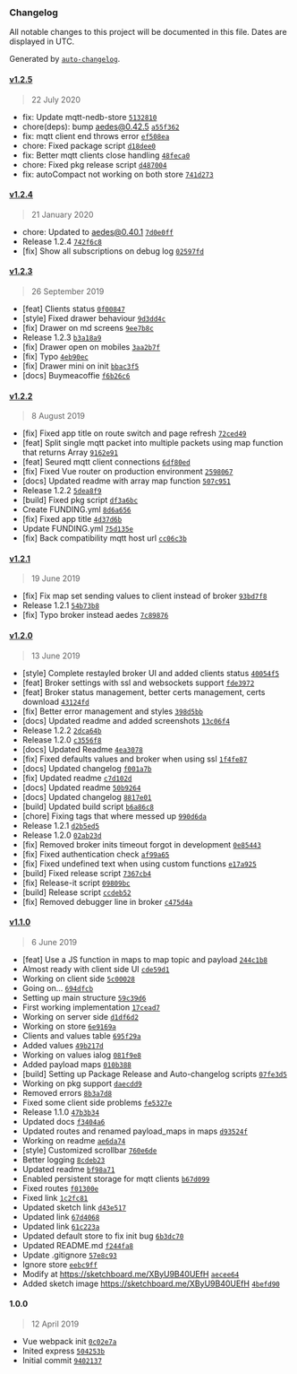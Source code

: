 ### Changelog

All notable changes to this project will be documented in this file. Dates are displayed in UTC.

Generated by [`auto-changelog`](https://github.com/CookPete/auto-changelog).

#### [v1.2.5](https://github.com/robertsLando/Mqtt2Mqtt/compare/v1.2.4...v1.2.5)

> 22 July 2020

- fix: Update mqtt-nedb-store [`5132810`](https://github.com/robertsLando/Mqtt2Mqtt/commit/51328103219f7706def4587ba939b24803e55da3)
- chore(deps): bump aedes@0.42.5 [`a55f362`](https://github.com/robertsLando/Mqtt2Mqtt/commit/a55f3621a873dfd316cfeb592246ba169fcdc311)
- fix: mqtt client end throws error [`ef508ea`](https://github.com/robertsLando/Mqtt2Mqtt/commit/ef508ea7e613d33a6aed8f3ff095fb107ae15d3b)
- chore: Fixed package script [`d18dee0`](https://github.com/robertsLando/Mqtt2Mqtt/commit/d18dee05d8e27b0bfa5d1b761c820f85b32573b9)
- fix: Better mqtt clients close handling [`48feca0`](https://github.com/robertsLando/Mqtt2Mqtt/commit/48feca0266dd68bc462b99d5c9fadb03cf1513a5)
- chore: Fixed pkg release script [`d487004`](https://github.com/robertsLando/Mqtt2Mqtt/commit/d48700408ab360769418bdbcb6c3da3253221297)
- fix: autoCompact not working on both store [`741d273`](https://github.com/robertsLando/Mqtt2Mqtt/commit/741d2736f3dbf55121177d32b5c09078c0da3719)

#### [v1.2.4](https://github.com/robertsLando/Mqtt2Mqtt/compare/v1.2.3...v1.2.4)

> 21 January 2020

- chore: Updated to aedes@0.40.1 [`7d0e0ff`](https://github.com/robertsLando/Mqtt2Mqtt/commit/7d0e0ff873a891d34900f362204a65a9544bc72b)
- Release 1.2.4 [`742f6c8`](https://github.com/robertsLando/Mqtt2Mqtt/commit/742f6c8a6de8e6189e701cdd4b49c2d611212012)
- [fix] Show all subscriptions on debug log [`02597fd`](https://github.com/robertsLando/Mqtt2Mqtt/commit/02597fdcb3dfe39ffd0af662258d8e0391cb88e4)

#### [v1.2.3](https://github.com/robertsLando/Mqtt2Mqtt/compare/v1.2.2...v1.2.3)

> 26 September 2019

- [feat] Clients status [`0f00847`](https://github.com/robertsLando/Mqtt2Mqtt/commit/0f0084778c966f5cc0ca9f321bdb30989046ae89)
- [style] Fixed drawer behaviour [`9d3dd4c`](https://github.com/robertsLando/Mqtt2Mqtt/commit/9d3dd4cb7cef22adf562c22fd4c46e7600f013c7)
- [fix] Drawer on md screens [`9ee7b8c`](https://github.com/robertsLando/Mqtt2Mqtt/commit/9ee7b8c912a1b7000462f56a0d5fa98939476426)
- Release 1.2.3 [`b3a18a9`](https://github.com/robertsLando/Mqtt2Mqtt/commit/b3a18a95e06c709d0e0cc494bc12f3f10c5b85c9)
- [fix] Drawer open on mobiles [`3aa2b7f`](https://github.com/robertsLando/Mqtt2Mqtt/commit/3aa2b7fccf7769d88bfab02108eab68dff6fc896)
- [fix] Typo [`4eb90ec`](https://github.com/robertsLando/Mqtt2Mqtt/commit/4eb90ec7e6a0852b4ea4d6ac4499caa621db1262)
- [fix] Drawer mini on init [`bbac3f5`](https://github.com/robertsLando/Mqtt2Mqtt/commit/bbac3f56ab973980164cdc616eba4a620fe294b3)
- [docs] Buymeacoffie [`f6b26c6`](https://github.com/robertsLando/Mqtt2Mqtt/commit/f6b26c6faaff24becb1d3297d8570e05b77fd7d4)

#### [v1.2.2](https://github.com/robertsLando/Mqtt2Mqtt/compare/v1.2.1...v1.2.2)

> 8 August 2019

- [fix] Fixed app title on route switch and page refresh [`72ced49`](https://github.com/robertsLando/Mqtt2Mqtt/commit/72ced49d37d0c9d48fb24af4ed289ca283e7ec37)
- [feat] Split single mqtt packet into multiple packets using map function that returns Array [`9162e91`](https://github.com/robertsLando/Mqtt2Mqtt/commit/9162e918d520dc82ba50db11f09bc8dfa895f17e)
- [feat] Seured mqtt client connections [`6df80ed`](https://github.com/robertsLando/Mqtt2Mqtt/commit/6df80ed547a85cefc60e788d43a3e4d08fb04255)
- [fix] Fixed Vue router on production environment [`2598067`](https://github.com/robertsLando/Mqtt2Mqtt/commit/259806757d32d55f32141ef2b549530779d6690d)
- [docs] Updated readme with array map function [`507c951`](https://github.com/robertsLando/Mqtt2Mqtt/commit/507c9518dcb94adc3c75e852afe81600a94273bd)
- Release 1.2.2 [`5dea8f9`](https://github.com/robertsLando/Mqtt2Mqtt/commit/5dea8f91c5cb4c023171a443cd61f4f706d5523d)
- [build] Fixed pkg script [`df3a6bc`](https://github.com/robertsLando/Mqtt2Mqtt/commit/df3a6bcb7bd6c8789f2e3cd95f57496733664e2f)
- Create FUNDING.yml [`8d6a656`](https://github.com/robertsLando/Mqtt2Mqtt/commit/8d6a65647380de4db4ec44f1abc406b6fce2a30b)
- [fix] Fixed app title [`4d37d6b`](https://github.com/robertsLando/Mqtt2Mqtt/commit/4d37d6b8972da5590d8f39e5c405976a683606d8)
- Update FUNDING.yml [`75d135e`](https://github.com/robertsLando/Mqtt2Mqtt/commit/75d135e0abf068010e73b25287c3d9edad146bf1)
- [fix] Back compatibility mqtt host url [`cc06c3b`](https://github.com/robertsLando/Mqtt2Mqtt/commit/cc06c3b239998002933839a74cc963dd18d923eb)

#### [v1.2.1](https://github.com/robertsLando/Mqtt2Mqtt/compare/v1.2.0...v1.2.1)

> 19 June 2019

- [fix] Fix map set sending values to client instead of broker [`93bd7f8`](https://github.com/robertsLando/Mqtt2Mqtt/commit/93bd7f84d184dfbad60b6cf8a56de87ba3152629)
- Release 1.2.1 [`54b73b8`](https://github.com/robertsLando/Mqtt2Mqtt/commit/54b73b830a6e8bf0670a44cbf5d18edc862b7d6f)
- [fix] Typo broker instead aedes [`7c89876`](https://github.com/robertsLando/Mqtt2Mqtt/commit/7c89876cd7a41b814532727eb50e18767427eaf1)

#### [v1.2.0](https://github.com/robertsLando/Mqtt2Mqtt/compare/v1.1.0...v1.2.0)

> 13 June 2019

- [style] Complete restayled broker UI and added clients status [`40054f5`](https://github.com/robertsLando/Mqtt2Mqtt/commit/40054f5466787ecdb52a2cb18dd23e40228e2b9e)
- [feat] Broker settings with ssl and websockets support [`fde3972`](https://github.com/robertsLando/Mqtt2Mqtt/commit/fde3972f04f22add8b56ba2bb6962fc6db65f1ad)
- [feat] Broker status management, better certs management, certs download [`43124fd`](https://github.com/robertsLando/Mqtt2Mqtt/commit/43124fdab92a2e03674969b4e7099c1117643d4d)
- [fix] Better error management and styles [`398d5bb`](https://github.com/robertsLando/Mqtt2Mqtt/commit/398d5bb116488862348074863b7ba67b068fcb3c)
- [docs] Updated readme and added screenshots [`13c06f4`](https://github.com/robertsLando/Mqtt2Mqtt/commit/13c06f424f0840159ec63517df684eaa360514fe)
- Release 1.2.2 [`2dca64b`](https://github.com/robertsLando/Mqtt2Mqtt/commit/2dca64b91160a20cd94fadf8a3f12964c98d219a)
- Release 1.2.0 [`c3556f8`](https://github.com/robertsLando/Mqtt2Mqtt/commit/c3556f86c0d38f1ad85ea046638e7e40f980b6f3)
- [docs] Updated Readme [`4ea3078`](https://github.com/robertsLando/Mqtt2Mqtt/commit/4ea3078547fff523272ab4fe922a441957971679)
- [fix] Fixed defaults values and broker when using ssl [`1f4fe87`](https://github.com/robertsLando/Mqtt2Mqtt/commit/1f4fe87e1db094503e294f35e69500d9b0986dbe)
- [docs] Updated changelog [`f001a7b`](https://github.com/robertsLando/Mqtt2Mqtt/commit/f001a7b09ba34241d298b31e6f4277c3acef5c86)
- [fix] Updated readme [`c7d102d`](https://github.com/robertsLando/Mqtt2Mqtt/commit/c7d102dbcd218168e9db6d4f7f4a7059c1006abd)
- [docs] Updated readme [`50b9264`](https://github.com/robertsLando/Mqtt2Mqtt/commit/50b92644fffb23a7dba071219623f98b17e75086)
- [docs] Updated changelog [`8817e01`](https://github.com/robertsLando/Mqtt2Mqtt/commit/8817e01e3f26872954f7a4f5dc67504bf4cc56d5)
- [build] Updated build script [`b6a86c8`](https://github.com/robertsLando/Mqtt2Mqtt/commit/b6a86c8057d5b7da95b133815c9d57a9ab4de005)
- [chore] Fixing tags that where messed up [`990d6da`](https://github.com/robertsLando/Mqtt2Mqtt/commit/990d6dafa92aa434e981fc3bcecbf922bc22284e)
- Release 1.2.1 [`d2b5ed5`](https://github.com/robertsLando/Mqtt2Mqtt/commit/d2b5ed5761c263fa46757ccac7f875a9e59f6d03)
- Release 1.2.0 [`02ab23d`](https://github.com/robertsLando/Mqtt2Mqtt/commit/02ab23d57a2e875a2b4e4f7da3d7fc28145fcf4b)
- [fix] Removed broker inits timeout forgot in development [`0e85443`](https://github.com/robertsLando/Mqtt2Mqtt/commit/0e85443c7c894c2a16ede3c5c2469453a570190b)
- [fix] Fixed authentication check [`af99a65`](https://github.com/robertsLando/Mqtt2Mqtt/commit/af99a65c3c029fd2f1a67313c70c1d170528301c)
- [fix] Fixed undefined text when using custom functions [`e17a925`](https://github.com/robertsLando/Mqtt2Mqtt/commit/e17a925987966cbfc012f609b4cc322e91597f46)
- [build] Fixed release script [`7367cb4`](https://github.com/robertsLando/Mqtt2Mqtt/commit/7367cb478ba7f4142206668c3bd4cbd3904d0d3c)
- [fix] Release-it script [`09809bc`](https://github.com/robertsLando/Mqtt2Mqtt/commit/09809bcee9a748cc393c7325740f3f92908f4bfc)
- [build] Release script [`ccdeb52`](https://github.com/robertsLando/Mqtt2Mqtt/commit/ccdeb5217cfcf8db5f1b2661dddd8a1ec83bc15a)
- [fix] Removed debugger line in broker [`c475d4a`](https://github.com/robertsLando/Mqtt2Mqtt/commit/c475d4a112446648b4fd31b2a2005935de98c5a8)

#### [v1.1.0](https://github.com/robertsLando/Mqtt2Mqtt/compare/1.0.0...v1.1.0)

> 6 June 2019

- [feat] Use a JS function in maps to map topic and payload [`244c1b8`](https://github.com/robertsLando/Mqtt2Mqtt/commit/244c1b8c0f2d20d8f3f491b18717305a29cda743)
- Almost ready with client side UI [`cde59d1`](https://github.com/robertsLando/Mqtt2Mqtt/commit/cde59d186f52be9c3505da88b754077579e14881)
- Working on client side [`5c00028`](https://github.com/robertsLando/Mqtt2Mqtt/commit/5c0002806df6d2e8ae4a5502a75069f122bcfbef)
- Going on... [`694dfcb`](https://github.com/robertsLando/Mqtt2Mqtt/commit/694dfcb40528e07252904d17e8df4d34bfd51a9a)
- Setting up main structure [`59c39d6`](https://github.com/robertsLando/Mqtt2Mqtt/commit/59c39d63f74e705ff39c802debf0f530ae2f66a8)
- First working implementation [`17cead7`](https://github.com/robertsLando/Mqtt2Mqtt/commit/17cead7368eeb56a363f2ab0a3ab786efa7a2e16)
- Working on server side [`d1df6d2`](https://github.com/robertsLando/Mqtt2Mqtt/commit/d1df6d2b45e9370653ac5aa59f21ef27d0c34764)
- Working on store [`6e9169a`](https://github.com/robertsLando/Mqtt2Mqtt/commit/6e9169ad297036b19dad961c38359964204191d4)
- Clients and values table [`695f29a`](https://github.com/robertsLando/Mqtt2Mqtt/commit/695f29a684cc3551fe492585677d4a9950bd1482)
- Added values [`49b217d`](https://github.com/robertsLando/Mqtt2Mqtt/commit/49b217d99373d8a6961806254cd09f1f1dad9bff)
- Working on values ialog [`081f9e8`](https://github.com/robertsLando/Mqtt2Mqtt/commit/081f9e81291ff45f02b20f01f5b63432124aac23)
- Added payload maps [`010b388`](https://github.com/robertsLando/Mqtt2Mqtt/commit/010b388bb6de35ded78668a83fa608d76be663d8)
- [build] Setting up Package Release and Auto-changelog scripts [`07fe3d5`](https://github.com/robertsLando/Mqtt2Mqtt/commit/07fe3d595bac3532a2af88aed5a6044ba647bdfd)
- Working on pkg support [`daecdd9`](https://github.com/robertsLando/Mqtt2Mqtt/commit/daecdd92d887aa1f2b370cb6ab8d42dbdaec56fe)
- Removed errors [`8b3a7d8`](https://github.com/robertsLando/Mqtt2Mqtt/commit/8b3a7d883f8f9ab21dd286c5f485753d1b348dec)
- Fixed some client side problems [`fe5327e`](https://github.com/robertsLando/Mqtt2Mqtt/commit/fe5327e160d5f141a7270889da73de9a6e77641b)
- Release 1.1.0 [`47b3b34`](https://github.com/robertsLando/Mqtt2Mqtt/commit/47b3b34ae6642fdfda74d0197b25bba640f2c1fb)
- Updated docs [`f3404a6`](https://github.com/robertsLando/Mqtt2Mqtt/commit/f3404a6d1ee6314037bcbde69b01f1b1d235dd4b)
- Updated routes and renamed payload_maps in maps [`d93524f`](https://github.com/robertsLando/Mqtt2Mqtt/commit/d93524f8b17d9de211d1a89988d4e3810d0fd4fe)
- Working on readme [`ae6da74`](https://github.com/robertsLando/Mqtt2Mqtt/commit/ae6da744a739cec82ec303e1983fd0ebde96f58b)
- [style] Customized scrollbar [`760e6de`](https://github.com/robertsLando/Mqtt2Mqtt/commit/760e6de1215f3d161677707909d78994a23cab39)
- Better logging [`8cdeb23`](https://github.com/robertsLando/Mqtt2Mqtt/commit/8cdeb237d4f388ef248e587cccd73caec47ffe82)
- Updated readme [`bf98a71`](https://github.com/robertsLando/Mqtt2Mqtt/commit/bf98a71a5ab9bebe0ec80eaa83b14b4066b6955f)
- Enabled persistent storage for mqtt clients [`b67d099`](https://github.com/robertsLando/Mqtt2Mqtt/commit/b67d0999f740bf282d7d0b0d277f0c23e9e88c43)
- Fixed routes [`f01300e`](https://github.com/robertsLando/Mqtt2Mqtt/commit/f01300ea6d45c9babb9a953d044223c502dc866e)
- Fixed link [`1c2fc81`](https://github.com/robertsLando/Mqtt2Mqtt/commit/1c2fc8175f0afa8641737d71e680fb17b6ca54d6)
- Updated sketch link [`d43e517`](https://github.com/robertsLando/Mqtt2Mqtt/commit/d43e5179d2a898d5ea05f4c0f4c9a17f0b73d9a3)
- Updated link [`67d4068`](https://github.com/robertsLando/Mqtt2Mqtt/commit/67d4068bfd5616ea196521cb2bd67947dfa41afa)
- Updated link [`61c223a`](https://github.com/robertsLando/Mqtt2Mqtt/commit/61c223aaa43f1c8bbc8409692df3fe5a106cee12)
- Updated default store to fix init bug [`6b3dc70`](https://github.com/robertsLando/Mqtt2Mqtt/commit/6b3dc7051e69cfb6a2a9f9f7aad64e8e1931c03d)
- Updated README.md [`f244fa8`](https://github.com/robertsLando/Mqtt2Mqtt/commit/f244fa88b4ddb339c9c37466ac56cfa3419f86cc)
- Update .gitignore [`57e8c93`](https://github.com/robertsLando/Mqtt2Mqtt/commit/57e8c93d3099f870d957369a25a2b5eeadfb63c8)
- Ignore store [`eebc9ff`](https://github.com/robertsLando/Mqtt2Mqtt/commit/eebc9ff5f10c4c2d61b1efd0f8206a246e0690d1)
- Modify at https://sketchboard.me/XByU9B40UEfH [`aecee64`](https://github.com/robertsLando/Mqtt2Mqtt/commit/aecee6415272d61d1a12a283a07826c8de82bb75)
- Added sketch image https://sketchboard.me/XByU9B40UEfH [`4befd90`](https://github.com/robertsLando/Mqtt2Mqtt/commit/4befd90e2220f2ec1a76fd036387fce95c8e208b)

#### 1.0.0

> 12 April 2019

- Vue webpack init [`0c02e7a`](https://github.com/robertsLando/Mqtt2Mqtt/commit/0c02e7ae5fd2a56f16c5bdfffafeeabbb2da90e8)
- Inited express [`504253b`](https://github.com/robertsLando/Mqtt2Mqtt/commit/504253b43eef5e0a9168308e7a74d61ebc1dd7d6)
- Initial commit [`9402137`](https://github.com/robertsLando/Mqtt2Mqtt/commit/9402137c017b599058b615d67e73dc16468c68a7)
